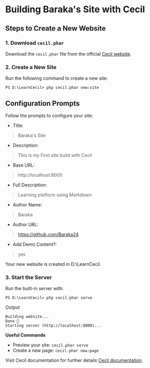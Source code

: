 # Building Baraka's Site with Cecil

## Steps to Create a New Website

### 1. Download `cecil.phar`
Download the `cecil.phar` file from the official [Cecil website](https://cecil.app).

### 2. Create a New Site
Run the following command to create a new site:
```shell
PS D:\LearnCecil> php cecil.phar new:site
```
## Configuration Prompts
Follow the prompts to configure your site:

* Title:

> Baraka's Site

* Description:

> This is my First site build with Cecil

* Base URL:

> http://localhost:8000

* Full Description:

> Learning platform using Markdown

* Author Name:

> Baraka

* Author URL:

> https://github.com/Baraka24

* Add Demo Content?:

> yes

Your new website is created in D:\LearnCecil.

### 3. Start the Server
Run the built-in server with:

```shell
PS D:\LearnCecil> php cecil.phar serve
```

Output
```shell
Building website...
Done 🎉
Starting server (http://localhost:8000)...
```
**Useful Commands**

* Preview your site: ```cecil.phar serve```
* Create a new page: ```cecil.phar new:page```

Visit Cecil documentation for further details [Cecil documentation](https://cecil.app/documentation/quick-start/).
